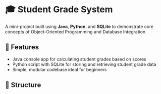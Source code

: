 
# 🎓 Student Grade System

A mini-project built using **Java**, **Python**, and **SQLite** to demonstrate core concepts of Object-Oriented Programming and Database Integration.

## 🧠 Features

- Java console app for calculating student grades based on scores
- Python script with SQLite for storing and retrieving student grade data
- Simple, modular codebase ideal for beginners

## 📂 Structure 